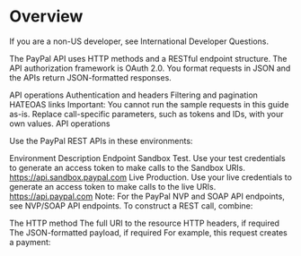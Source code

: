 # Overview

If you are a non-US developer, see International Developer Questions.

The PayPal API uses HTTP methods and a RESTful endpoint structure. The API authorization framework is OAuth 2.0. You format requests in JSON and the APIs return JSON-formatted responses.

API operations
Authentication and headers
Filtering and pagination
HATEOAS links
Important: You cannot run the sample requests in this guide as-is. Replace call-specific parameters, such as tokens and IDs, with your own values.
API operations

Use the PayPal REST APIs in these environments:

Environment	Description	Endpoint
Sandbox	Test. Use your test credentials to generate an access token to make calls to the Sandbox URIs.	https://api.sandbox.paypal.com
Live	Production. Use your live credentials to generate an access token to make calls to the live URIs.	https://api.paypal.com
Note: For the PayPal NVP and SOAP API endpoints, see NVP/SOAP API endpoints.
To construct a REST call, combine:

The HTTP method
The full URI to the resource
HTTP headers, if required
The JSON-formatted payload, if required
For example, this request creates a payment:




